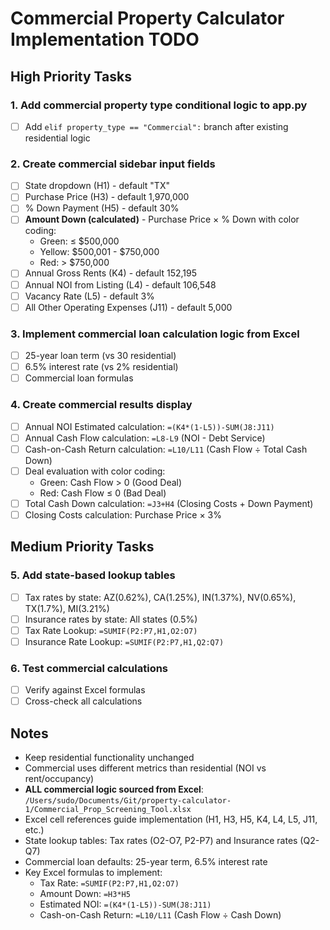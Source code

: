 # Commercial Property Calculator Implementation TODO

## High Priority Tasks

### 1. Add commercial property type conditional logic to app.py
- [ ] Add `elif property_type == "Commercial":` branch after existing residential logic

### 2. Create commercial sidebar input fields
- [ ] State dropdown (H1) - default "TX"
- [ ] Purchase Price (H3) - default 1,970,000
- [ ] % Down Payment (H5) - default 30%
- [ ] **Amount Down (calculated)** - Purchase Price × % Down with color coding:
  - Green: ≤ $500,000
  - Yellow: $500,001 - $750,000  
  - Red: > $750,000
- [ ] Annual Gross Rents (K4) - default 152,195
- [ ] Annual NOI from Listing (L4) - default 106,548  
- [ ] Vacancy Rate (L5) - default 3%
- [ ] All Other Operating Expenses (J11) - default 5,000

### 3. Implement commercial loan calculation logic from Excel
- [ ] 25-year loan term (vs 30 residential)
- [ ] 6.5% interest rate (vs 2% residential)
- [ ] Commercial loan formulas

### 4. Create commercial results display
- [ ] Annual NOI Estimated calculation: `=(K4*(1-L5))-SUM(J8:J11)`
- [ ] Annual Cash Flow calculation: `=L8-L9` (NOI - Debt Service)
- [ ] Cash-on-Cash Return calculation: `=L10/L11` (Cash Flow ÷ Total Cash Down)
- [ ] Deal evaluation with color coding:
  - Green: Cash Flow > 0 (Good Deal)
  - Red: Cash Flow ≤ 0 (Bad Deal)
- [ ] Total Cash Down calculation: `=J3+H4` (Closing Costs + Down Payment)
- [ ] Closing Costs calculation: Purchase Price × 3%

## Medium Priority Tasks

### 5. Add state-based lookup tables
- [ ] Tax rates by state: AZ(0.62%), CA(1.25%), IN(1.37%), NV(0.65%), TX(1.7%), MI(3.21%)
- [ ] Insurance rates by state: All states (0.5%)
- [ ] Tax Rate Lookup: `=SUMIF(P2:P7,H1,O2:O7)`
- [ ] Insurance Rate Lookup: `=SUMIF(P2:P7,H1,Q2:Q7)`

### 6. Test commercial calculations
- [ ] Verify against Excel formulas
- [ ] Cross-check all calculations

## Notes
- Keep residential functionality unchanged
- Commercial uses different metrics than residential (NOI vs rent/occupancy)
- **ALL commercial logic sourced from Excel**: `/Users/sudo/Documents/Git/property-calculator-1/Commercial_Prop_Screening_Tool.xlsx`
- Excel cell references guide implementation (H1, H3, H5, K4, L4, L5, J11, etc.)
- State lookup tables: Tax rates (O2-O7, P2-P7) and Insurance rates (Q2-Q7)
- Commercial loan defaults: 25-year term, 6.5% interest rate
- Key Excel formulas to implement:
  - Tax Rate: `=SUMIF(P2:P7,H1,O2:O7)`
  - Amount Down: `=H3*H5`
  - Estimated NOI: `=(K4*(1-L5))-SUM(J8:J11)`
  - Cash-on-Cash Return: `=L10/L11` (Cash Flow ÷ Cash Down)